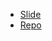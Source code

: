 - [Slide](https://github.com/GianniBortoloBossini/doh2023-creare-applicazioni-reali-con-ms-orleans/blob/main/Slides/20231020%20-%20DevOpsHeroes%20-%20Creare%20applicazioni%20REALI%20con%20Microsoft%20Orleans.pdf)
- [Repo](https://github.com/GianniBortoloBossini/doh2023-creare-applicazioni-reali-con-ms-orleans)